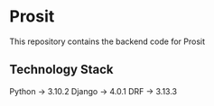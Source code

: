 # Prosit

This repository contains the backend code for Prosit


## Technology Stack

Python -> 3.10.2
Django -> 4.0.1
DRF -> 3.13.3